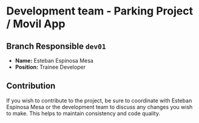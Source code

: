 # Development team - Parking Project / Movil App 

##  Branch Responsible `dev01`

- **Name:** Esteban Espinosa Mesa
- **Position:** Trainee Developer

  
## Contribution

If you wish to contribute to the project, be sure to coordinate with  Esteban Espinosa Mesa or the development team to discuss any changes you wish to make. This helps to maintain consistency and code quality.
